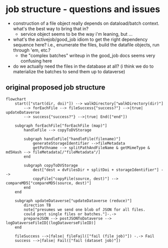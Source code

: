 # job structure - questions and issues

* construction of a file object really depends on dataload/batch context. what's the best way to bring that in?
    * service object seems to be the way i'm leaning, but ... 
* what's the activejob/good_job idiom to get the right dependency sequence here? i.e., enumerate the files, build the datafile objects, run through 'em, etc.? 
    * the "complex batches" writeup in the good_job docs seems very confusing here 
* do we actually need the files in the database at all? (i think we do to materialize the batches to send them up to dataverse)

## original proposed job structure

```mermaid
flowchart
    start(["start(dir, doi)"]) --> walkDirectory["walkDirectory(dir)"]
        --> forEachFile --> fileSuccess{"success?"} -->|true| updateDataverse
        --> success{"success?"} -->|true| End(["end"]) 

    subgraph forEachFile["forEachFile (map)"]
        handleFile --> copyToDVStorage 

        subgraph handleFile["handleFile(filename)"]
            generateStorageIdentifier -->fileMetadata
            getPathname --> splitPathAndFileName & getMimeType & md5Hash --> fileMetadata[/"fileMetadata"/]
        end
        
        subgraph copyToDVStorage
            dest["dest = dvFilesDir + splitDoi + storageIdentifier"] -->
            copyFile["copyFile(source, dest)"] --> compareMD5["compareMD5(source, dest)"]
        end
    end

    subgraph updateDataverse["updateDataverse (reduce)"]
        direction TB
        note["presumes we send one blob of JSON for all files.
        could post single files or batches."]-.->
        prepareJSON --> postJSONToDataverse --> logDataverseFileID[(logDataverseFileID)]
    end

    fileSuccess -->|false| fileFail(["fail (file job)"]) -.-> Fail
    success -->|false| Fail(["fail (dataset job)"])
```